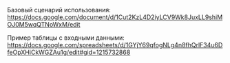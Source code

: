 Базовый сценарий использования: https://docs.google.com/document/d/1Cut2KzL4D2iyLCV9Wk8JuxLL9shiMOJ0M5wqQTNoWxM/edit

Пример таблицы с входными данными:
https://docs.google.com/spreadsheets/d/1GYjY69qfogNLg4n8fhQrlF34u6DfeOpXHiCkWGZAu1g/edit#gid=1215732868

